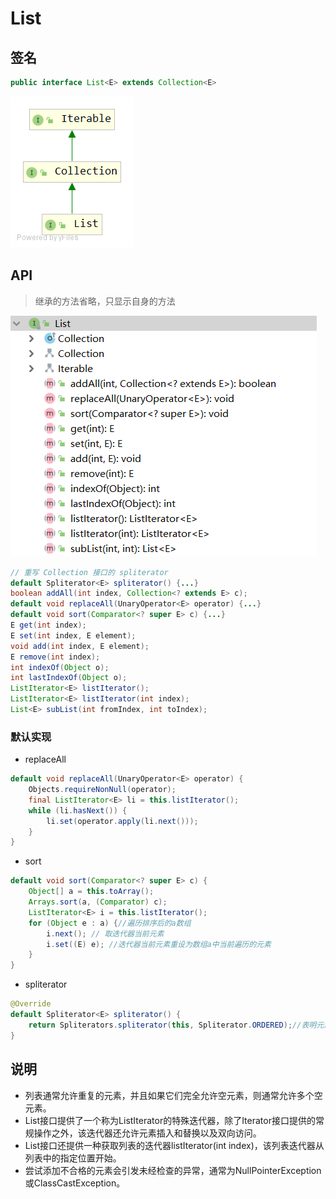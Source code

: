 # List

## 签名
```java
public interface List<E> extends Collection<E>
```
![](../images/List-UML.png)

## API
> 继承的方法省略，只显示自身的方法

![](../images/List-structure.png)

```java
// 重写 Collection 接口的 spliterator
default Spliterator<E> spliterator() {...}
boolean addAll(int index, Collection<? extends E> c);
default void replaceAll(UnaryOperator<E> operator) {...}
default void sort(Comparator<? super E> c) {...}
E get(int index);
E set(int index, E element);
void add(int index, E element);
E remove(int index);
int indexOf(Object o);
int lastIndexOf(Object o);
ListIterator<E> listIterator();
ListIterator<E> listIterator(int index);
List<E> subList(int fromIndex, int toIndex);
```

### 默认实现
- replaceAll
```java
default void replaceAll(UnaryOperator<E> operator) {
    Objects.requireNonNull(operator);
    final ListIterator<E> li = this.listIterator();
    while (li.hasNext()) {
        li.set(operator.apply(li.next()));
    }
}
```
- sort
```java
default void sort(Comparator<? super E> c) {
    Object[] a = this.toArray();
    Arrays.sort(a, (Comparator) c);
    ListIterator<E> i = this.listIterator();
    for (Object e : a) {//遍历排序后的a数组
        i.next(); // 取迭代器当前元素
        i.set((E) e); //迭代器当前元素重设为数组a中当前遍历的元素
    }
}
```
- spliterator
```java
@Override
default Spliterator<E> spliterator() {
    return Spliterators.spliterator(this, Spliterator.ORDERED);//表明元素是有顺序的，因为数组中元素是有顺序的(by index)
}
```

## 说明
- 列表通常允许重复的元素，并且如果它们完全允许空元素，则通常允许多个空元素。
- List接口提供了一个称为ListIterator的特殊迭代器，除了Iterator接口提供的常规操作之外，该迭代器还允许元素插入和替换以及双向访问。
- List接口还提供一种获取列表的迭代器listIterator(int index)，该列表迭代器从列表中的指定位置开始。
- 尝试添加不合格的元素会引发未经检查的异常，通常为NullPointerException或ClassCastException。